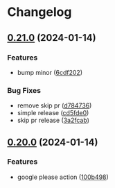# Changelog

## [0.21.0](https://github.com/Dhanus3133/tailcall/compare/v0.20.0...v0.21.0) (2024-01-14)


### Features

* bump minor ([6cdf202](https://github.com/Dhanus3133/tailcall/commit/6cdf2027babbfb2c17804960f33f759c7f48d466))


### Bug Fixes

* remove skip pr ([d784736](https://github.com/Dhanus3133/tailcall/commit/d784736d40c2c723771cd7ba8d80331238e75e24))
* simple release ([cd5fde0](https://github.com/Dhanus3133/tailcall/commit/cd5fde01a97e342e07059c2b5aea14de75261653))
* skip pr release ([3a2fcab](https://github.com/Dhanus3133/tailcall/commit/3a2fcab409c5e4eef75376ba30d2a3e359f6bf29))

## [0.20.0](https://github.com/Dhanus3133/tailcall/compare/v0.19.0...v0.20.0) (2024-01-14)


### Features

* google please action ([100b498](https://github.com/Dhanus3133/tailcall/commit/100b4985074c30828cd4b05cb661dd9187c83ab8))
